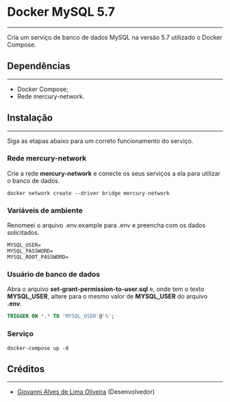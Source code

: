 # Docker MySQL 5.7

___

Cria um serviço de banco de dados MySQL na versão 5.7 utilizado o Docker Compose.

## Dependências

___

* Docker Compose;
* Rede mercury-network.

## Instalação

___

Siga as etapas abaixo para um correto funcionamento do serviço.

### Rede mercury-network

Crie a rede **mercury-network** e conecte os seus serviços a ela para utilizar o banco de dados.

```docker
docker network create --driver bridge mercury-network
```

### Variáveis de ambiente

Renomeei o arquivo .env.example para .env e preencha com os dados solicitados.

```dotenv
MYSQL_USER=
MYSQL_PASSWORD=
MYSQL_ROOT_PASSWORD=
```

### Usuário de banco de dados

Abra o arquivo **set-grant-permission-to-user.sql** e, onde tem o texto **MYSQL_USER**, altere para o mesmo valor de **MYSQL_USER** do arquivo **.env**.

```sql
TRIGGER ON *.* TO 'MYSQL_USER'@'%';
```

### Serviço

```docker
docker-compose up -d
```

## Créditos

___

* [Giovanni Alves de Lima Oliveira](https://github.com/giovannialo) (Desenvolvedor)